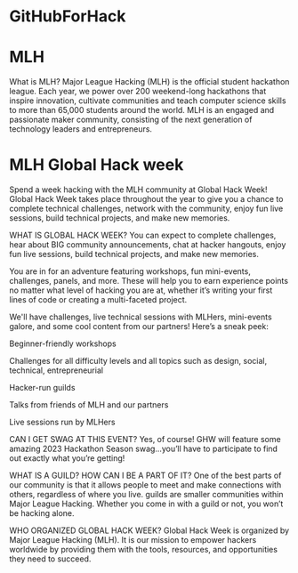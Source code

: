 # GitHubForHack
# MLH
What is MLH?
Major League Hacking (MLH) is the official student hackathon league. Each year, we power over 200 weekend-long hackathons that inspire innovation, cultivate communities and teach computer science skills to more than 65,000 students around the world. MLH is an engaged and passionate maker community, consisting of the next generation of technology leaders and entrepreneurs.

# MLH Global Hack week
Spend a week hacking with the MLH community at Global Hack Week! Global Hack Week takes place throughout the year to give you a chance to complete technical challenges, network with the community, enjoy fun live sessions, build technical projects, and make new memories.

WHAT IS GLOBAL HACK WEEK?
You can expect to complete challenges, hear about BIG community announcements, chat at hacker hangouts, enjoy fun live sessions, build technical projects, and make new memories.

You are in for an adventure featuring workshops, fun mini-events, challenges, panels, and more. These will help you to earn experience points no matter what level of hacking you are at, whether it’s writing your first lines of code or creating a multi-faceted project.

We'll have challenges, live technical sessions with MLHers, mini-events galore, and some cool content from our partners! Here’s a sneak peek:

Beginner-friendly workshops

Challenges for all difficulty levels and all topics such as design, social, technical, entrepreneurial

Hacker-run guilds

Talks from friends of MLH and our partners

Live sessions run by MLHers

CAN I GET SWAG AT THIS EVENT?
Yes, of course! GHW will feature some amazing 2023 Hackathon Season swag…you’ll have to participate to find out exactly what you’re getting! 

WHAT IS A GUILD? HOW CAN I BE A PART OF IT?
One of the best parts of our community is that it allows people to meet and make connections with others, regardless of where you live. guilds are smaller communities within Major League Hacking. Whether you come in with a guild or not, you won’t be hacking alone.

WHO ORGANIZED GLOBAL HACK WEEK?
Global Hack Week is organized by Major League Hacking (MLH). It is our mission to empower hackers worldwide by providing them with the tools, resources, and opportunities they need to succeed. 
